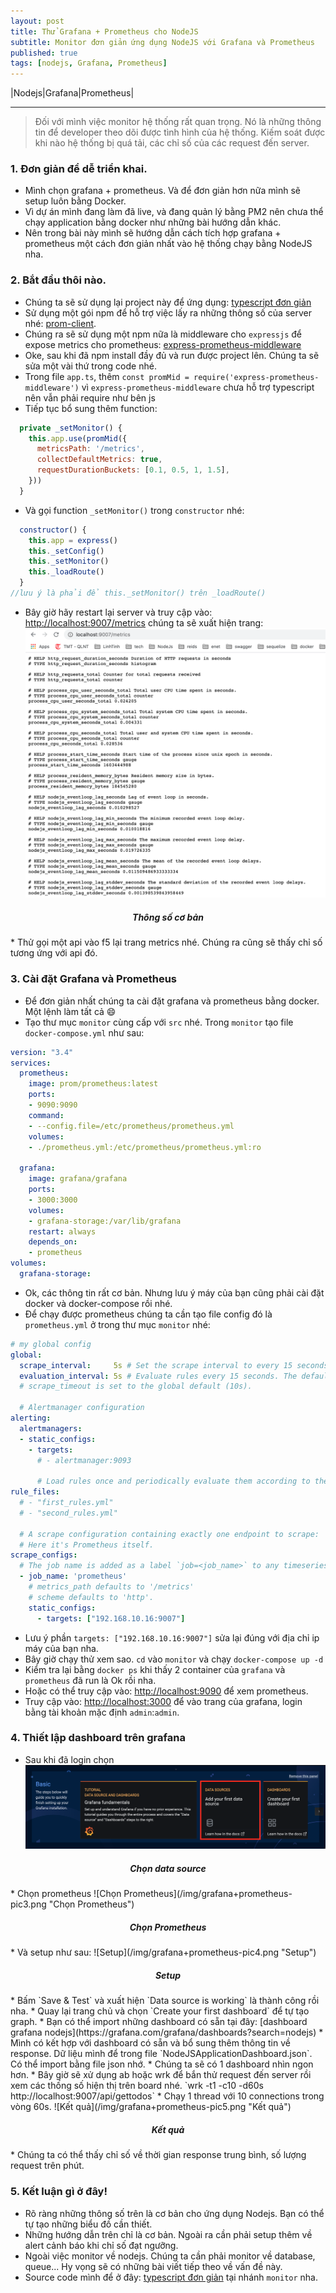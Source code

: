 ```yaml
---
layout: post
title: Thử Grafana + Prometheus cho NodeJS
subtitle: Monitor đơn giản ứng dụng NodeJS với Grafana và Prometheus
published: true
tags: [nodejs, Grafana, Prometheus]
---
```


|Nodejs|Grafana|Prometheus|

----------

> Đối với mình việc monitor hệ thống rất quan trọng. Nó là những thông tin để developer theo dõi được tình hình của hệ thống. Kiếm soát được khi nào hệ thống bị quá tải, các chỉ số của các request đến server.

### 1. Đơn giản để dễ triển khai.
* Mình chọn grafana + prometheus. Và để đơn giản hơn nữa mình sẽ setup luôn bằng Docker.
* Vì dự án mình đang làm đã live, và đang quản lý bằng PM2 nên chưa thể chạy application bằng docker như những bài hướng dẫn khác.
* Nên trong bài này mình sẽ hướng dẫn cách tích hợp grafana + prometheus một cách đơn giản nhất vào hệ thống chạy bằng NodeJS nha.

### 2. Bắt đầu thôi nào.
* Chúng ta sẽ sử dụng lại project này để ứng dụng: [typescript đơn giản](https://github.com/dattp/todo_typescript)
* Sử dụng một gói npm để hỗ trợ việc lấy ra những thông số của server nhé: [prom-client](https://www.npmjs.com/package/prom-client).
* Chúng ra sẽ sử dụng một npm nữa là middleware cho `expressjs` để expose metrics cho prometheus: [express-prometheus-middleware
](https://www.npmjs.com/package/express-prometheus-middleware)
* Oke, sau khi đã npm install đầy đủ và run được project lên. Chúng ta sẽ sửa một vài thứ trong code nhé.
* Trong file `app.ts`, thêm  `const promMid = require('express-prometheus-middleware')` vì `express-prometheus-middleware`  chưa hỗ trợ typescript nên vẫn phải require như bên js
* Tiếp tục bổ sung thêm function:
```js
  private _setMonitor() {
    this.app.use(promMid({
      metricsPath: '/metrics',
      collectDefaultMetrics: true,
      requestDurationBuckets: [0.1, 0.5, 1, 1.5],
    }))
  }
```

* Và gọi function `_setMonitor()` trong `constructor` nhé:
```js
  constructor() {
    this.app = express()
    this._setConfig()
    this._setMonitor()
    this._loadRoute()
  }
//lưu ý là phải để this._setMonitor() trên _loadRoute()
```
* Bây giờ hãy restart lại server và truy cập vào: <http://localhost:9007/metrics> chúng ta sẽ xuất hiện trang:
![Thông số của server](/img/grafana+prometheus-pic1.png "Thông số server")
<h5 style="text-align: center;">Thông số cơ bản</h5>
* Thử gọi một api <http://localhost:9007/api/gettodos> vào f5 lại trang metrics nhé. Chúng ra cũng sẽ thấy chỉ số tương ứng với api đó.

### 3. Cài đặt Grafana và Prometheus
* Để đơn giản nhất chúng ta cài đặt grafana và prometheus bằng docker. Một lệnh làm tất cả 😄
* Tạo thư mục `monitor` cùng cấp với `src` nhé. Trong `monitor` tạo file `docker-compose.yml` như sau: 

```yaml
version: "3.4"
services:
  prometheus:
    image: prom/prometheus:latest
    ports:
    - 9090:9090
    command:
    - --config.file=/etc/prometheus/prometheus.yml
    volumes:
    - ./prometheus.yml:/etc/prometheus/prometheus.yml:ro

  grafana:
    image: grafana/grafana
    ports:
    - 3000:3000
    volumes:
    - grafana-storage:/var/lib/grafana
    restart: always
    depends_on:
    - prometheus
volumes:
  grafana-storage:
```
* Ok, các thông tin rất cơ bản. Nhưng lưu ý máy của bạn cũng phải cài đặt docker và docker-compose rồi nhé.
* Để chạy được prometheus chúng ta cần tạo file config đó là `prometheus.yml` ở trong thư mục `monitor` nhé:

```yaml
# my global config
global:
  scrape_interval:     5s # Set the scrape interval to every 15 seconds. Default is every 1 minute.
  evaluation_interval: 5s # Evaluate rules every 15 seconds. The default is every 1 minute.
  # scrape_timeout is set to the global default (10s).

  # Alertmanager configuration
alerting:
  alertmanagers:
  - static_configs:
    - targets:
      # - alertmanager:9093

      # Load rules once and periodically evaluate them according to the global 'evaluation_interval'.
rule_files:
  # - "first_rules.yml"
  # - "second_rules.yml"

  # A scrape configuration containing exactly one endpoint to scrape:
  # Here it's Prometheus itself.
scrape_configs:
  # The job name is added as a label `job=<job_name>` to any timeseries scraped from this config.
  - job_name: 'prometheus'
    # metrics_path defaults to '/metrics'
    # scheme defaults to 'http'.
    static_configs:
      - targets: ["192.168.10.16:9007"]
```
* Lưu ý phần `targets: ["192.168.10.16:9007"]` sửa lại đúng với địa chỉ ip máy của bạn nha.
* Bây giờ chạy thử xem sao. `cd` vào `monitor` và chạy `docker-compose up -d `
* Kiểm tra lại bằng `docker ps` khi thấy 2 container của `grafana` và `prometheus` đã run là Ok rồi nha.
* Hoặc có thể truy cập vào: <http://localhost:9090> để xem prometheus.
* Truy cập vào: <http://localhost:3000> để vào trang của grafana, login bằng tài khoản mặc định `admin`:`admin`.

### 4. Thiết lập dashboard trên grafana
* Sau khi đã login chọn 
![Chọn source](/img/grafana+prometheus-pic2.png "Chọn source")
<h5 style="text-align: center;">Chọn data source</h5>
* Chọn prometheus
![Chọn Prometheus](/img/grafana+prometheus-pic3.png "Chọn Prometheus")
<h5 style="text-align: center;">Chọn Prometheus</h5>
* Và setup như sau:
![Setup](/img/grafana+prometheus-pic4.png "Setup")
<h5 style="text-align: center;">Setup</h5>
* Bấm `Save & Test` và xuất hiện `Data source is working` là thành công rồi nha.
* Quay lại trang chủ và chọn `Create your first dashboard` để tự tạo graph.
* Bạn có thể import những dashboard có sẵn tại đây: [dashboard grafana nodejs](https://grafana.com/grafana/dashboards?search=nodejs)
* Mình có kết hợp với dashboard có sẵn và bổ sung thêm thông tin về response. Dữ liệu mình để trong file `NodeJSApplicationDashboard.json`. Có thể import bằng file json nhớ.
* Chúng ta sẽ có 1 dashboard nhìn ngon hơn.
* Bây giờ sẽ xử dụng ab hoặc wrk để bắn thử request đến server rồi xem các thống số hiện thị trên board nhé.
`wrk -t1 -c10 -d60s http://localhost:9007/api/gettodos`
* Chạy 1 thread với 10 connections trong vòng 60s.
![Kết quả](/img/grafana+prometheus-pic5.png "Kết quả")
<h5 style="text-align: center;">Kết quả</h5>
* Chúng ta có thể thấy chỉ số về thời gian response trung bình, số lượng request trên phút.

### 5. Kết luận gì ở đây!
* Rõ ràng những thông số trên là cơ bản cho ứng dụng Nodejs. Bạn có thể tự tạo  những biểu đồ cần thiết.
* Những hướng dẫn trên chỉ là cơ bản. Ngoài ra cần phải setup thêm về alert cảnh báo khi chỉ số đạt ngưỡng.
* Ngoài việc monitor về nodejs. Chúng ta cần phải monitor về database, queue... Hy vọng sẽ có những bài viết tiếp theo về vấn đề này.
* Source code mình để ở đây:  [typescript đơn giản](https://github.com/dattp/todo_typescript) tại nhánh `monitor` nha.